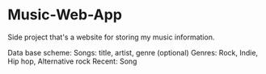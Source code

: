 # Music-Web-App
Side project that's a website for storing my music information.

Data base scheme:
Songs: title, artist, genre (optional)
Genres: Rock, Indie, Hip hop, Alternative rock
Recent: Song
